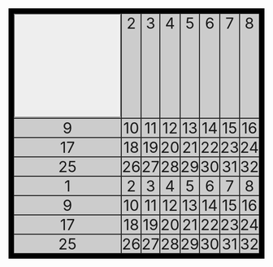 <head>
<style>
.grid-container {
  display: grid;
  grid-template-columns: auto auto auto auto auto auto auto auto;
  background-color: #000;
  padding: 10px;
}
.grid-item {
  background-color: rgba(255, 255, 255, 0.8);
  border: 1px solid rgba(0, 0, 0, 0.8);
  font-size: 30px;
  text-align: center;
}
</style>
</head>
<body>

<div class="grid-container">
  <div class="grid-item">
    <button type="button" onclick="put(1,1)">
      <img id="r1c1" src="assets/empty-pawn.jpg">
      </button>
  </div>
  <div class="grid-item">2</div>
  <div class="grid-item">3</div>  
  <div class="grid-item">4</div>
  <div class="grid-item">5</div>
  <div class="grid-item">6</div>  
  <div class="grid-item">7</div>
  <div class="grid-item">8</div>
  <div class="grid-item">9</div>
  <div class="grid-item">10</div>
  <div class="grid-item">11</div>
  <div class="grid-item">12</div>
  <div class="grid-item">13</div>  
  <div class="grid-item">14</div>
  <div class="grid-item">15</div>
  <div class="grid-item">16</div>  
  <div class="grid-item">17</div>
  <div class="grid-item">18</div>
  <div class="grid-item">19</div>
  <div class="grid-item">20</div>
  <div class="grid-item">21</div>
  <div class="grid-item">22</div>  
  <div class="grid-item">23</div>
  <div class="grid-item">24</div>
  <div class="grid-item">25</div>  
  <div class="grid-item">26</div>
  <div class="grid-item">27</div>
  <div class="grid-item">28</div>
  <div class="grid-item">29</div>  
  <div class="grid-item">30</div>
  <div class="grid-item">31</div>
  <div class="grid-item">32</div>
  <div class="grid-item">1</div>
  <div class="grid-item">2</div>
  <div class="grid-item">3</div>  
  <div class="grid-item">4</div>
  <div class="grid-item">5</div>
  <div class="grid-item">6</div>  
  <div class="grid-item">7</div>
  <div class="grid-item">8</div>
  <div class="grid-item">9</div>
  <div class="grid-item">10</div>
  <div class="grid-item">11</div>
  <div class="grid-item">12</div>
  <div class="grid-item">13</div>  
  <div class="grid-item">14</div>
  <div class="grid-item">15</div>
  <div class="grid-item">16</div>  
  <div class="grid-item">17</div>
  <div class="grid-item">18</div>
  <div class="grid-item">19</div>
  <div class="grid-item">20</div>
  <div class="grid-item">21</div>
  <div class="grid-item">22</div>  
  <div class="grid-item">23</div>
  <div class="grid-item">24</div>
  <div class="grid-item">25</div>  
  <div class="grid-item">26</div>
  <div class="grid-item">27</div>
  <div class="grid-item">28</div>
  <div class="grid-item">29</div>  
  <div class="grid-item">30</div>
  <div class="grid-item">31</div>
  <div class="grid-item">32</div>
</div>

</body>

